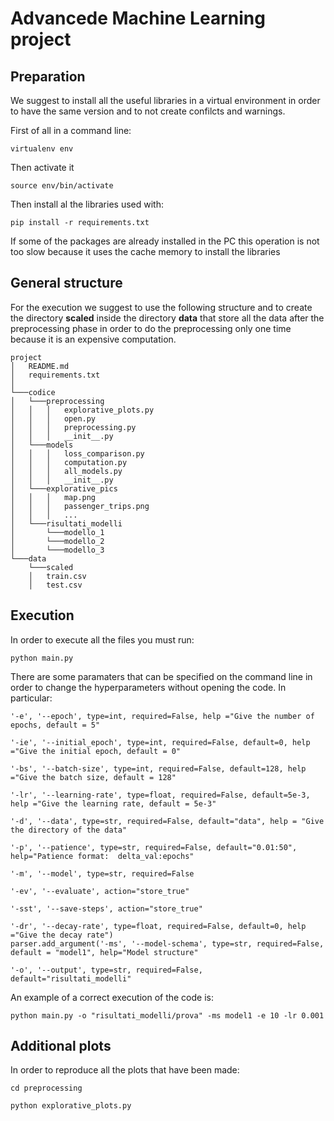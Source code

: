 # Advancede Machine Learning project

## Preparation

We suggest to install all the useful libraries in a virtual environment in order to have the same version and to not create confilcts and warnings.

First of all in a command line:

`virtualenv env`

Then activate it

`source env/bin/activate`

Then install al the libraries used with:

`pip install -r requirements.txt`

If some of the packages are already installed in the PC this operation is not too slow because it uses the cache memory to install the libraries


## General structure

For the execution we suggest to use the following structure and to create the directory **scaled** inside the directory **data** that store all the data after the preprocessing phase in order to do the preprocessing only one time because it is an expensive computation.

```
project
│   README.md
│   requirements.txt    
│
└───codice
│   └───preprocessing
│   │   │   explorative_plots.py
│   │   │   open.py
│   │   │   preprocessing.py
│   │   │   __init__.py
│   └───models
│   │   │   loss_comparison.py
│   │   │   computation.py
│   │   │   all_models.py
│   │   │   __init__.py
│   └───explorative_pics
│   │   │   map.png
│   │   │   passenger_trips.png
│   │   │   ...
│   └───risultati_modelli
│       └───modello_1
│       └───modello_2
│       └───modello_3
└───data
    └───scaled
    │   train.csv
    │   test.csv
```

## Execution

In order to execute all the files you must run:

`python main.py`

There are some paramaters that can be specified on the command line in order to change the hyperparameters without opening the code. In particular:

```
'-e', '--epoch', type=int, required=False, help ="Give the number of epochs, default = 5"

'-ie', '--initial_epoch', type=int, required=False, default=0, help ="Give the initial epoch, default = 0"

'-bs', '--batch-size', type=int, required=False, default=128, help ="Give the batch size, default = 128"

'-lr', '--learning-rate', type=float, required=False, default=5e-3, help ="Give the learning rate, default = 5e-3"

'-d', '--data', type=str, required=False, default="data", help = "Give the directory of the data"

'-p', '--patience', type=str, required=False, default="0.01:50", help="Patience format:  delta_val:epochs"

'-m', '--model', type=str, required=False

'-ev', '--evaluate', action="store_true"

'-sst', '--save-steps', action="store_true"

'-dr', '--decay-rate', type=float, required=False, default=0, help ="Give the decay rate")
parser.add_argument('-ms', '--model-schema', type=str, required=False, default = "model1", help="Model structure"

'-o', '--output', type=str, required=False, default="risultati_modelli"
```

An example of a correct execution of the code is:

`python main.py -o "risultati_modelli/prova" -ms model1 -e 10 -lr 0.001`
## Additional plots

In order to reproduce all the plots that have been made:

`cd preprocessing`

`python explorative_plots.py`
